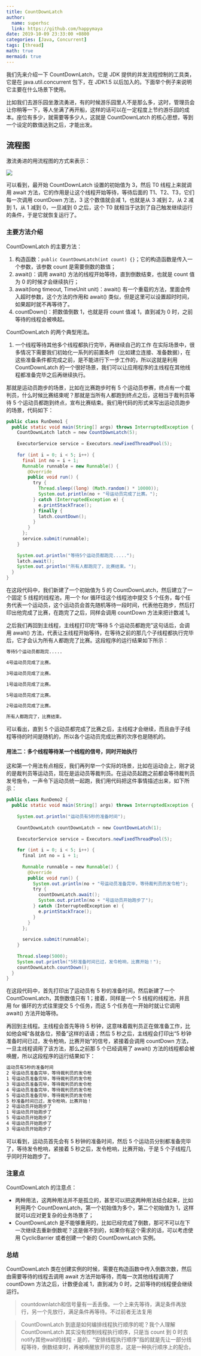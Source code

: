 ```yaml
---
title: CountDownLatch
author:
  name: superhsc
  link: https://github.com/happymaya
date: 2019-10-09 23:33:00 +0800
categories: [Java, Concurrent]
tags: [thread]
math: true
mermaid: true
---
```

我们先来介绍一下 CountDownLatch，它是 JDK 提供的并发流程控制的工具类，它是在 java.util.concurrent 包下，在 JDK1.5 以后加入的。下面举个例子来说明它主要在什么场景下使用。

比如我们去游乐园坐激流勇进，有的时候游乐园里人不是那么多，这时，管理员会让你稍等一下，等人坐满了再开船，这样的话可以在一定程度上节约游乐园的成本。座位有多少，就需要等多少人，这就是 CountDownLatch 的核心思想，等到一个设定的数值达到之后，才能出发。

## 流程图

激流勇进的用流程图的方式来表示：

![](https://images.happymaya.cn/assert/java/thread/java-thread-countdownlatch.png)

可以看到，最开始 CountDownLatch 设置的初始值为 3，然后 T0 线程上来就调用 await 方法，它的作用是让这个线程开始等待，等待后面的 T1、T2、T3，它们每一次调用 countDown 方法，3 这个数值就会减 1，也就是从 3 减到 2，从 2 减到 1，从 1 减到 0，一旦减到 0 之后，这个 T0 就相当于达到了自己触发继续运行的条件，于是它就恢复运行了。

### 主要方法介绍

CountDownLatch 的主要方法：
1. 构造函数：`public CountDownLatch(int count) {}`；它的构造函数是传入一个参数，该参数 count 是需要倒数的数值；
2. await()：调用 await() 方法的线程开始等待，直到倒数结束，也就是 count 值为 0 的时候才会继续执行；
3. await(long timeout, TimeUnit unit)：await() 有一个重载的方法，里面会传入超时参数，这个方法的作用和 await() 类似，但是这里可以设置超时时间，如果超时就不再等待了。
4. countDown()：把数值倒数 1，也就是将 count 值减 1，直到减为 0 时，之前等待的线程会被唤起。

CountDownLatch 的两个典型用法。

1. 一个线程等待其他多个线程都执行完毕，再继续自己的工作
在实际场景中，很多情况下需要我们初始化一系列的前置条件（比如建立连接、准备数据），在这些准备条件都完成之前，是不能进行下一步工作的，所以这就是利用 CountDownLatch 的一个很好场景，我们可以让应用程序的主线程在其他线程都准备完毕之后再继续执行。

那就是运动员跑步的场景，比如在比赛跑步时有 5 个运动员参赛，终点有一个裁判员，什么时候比赛结束呢？那就是当所有人都跑到终点之后，这相当于裁判员等待 5 个运动员都跑到终点，宣布比赛结束。我们用代码的形式来写出运动员跑步的场景，代码如下：

```java
public class RunDemo1 {
  public static void main(String[] args) throws InterruptedException {
    CountDownLatch latch = new CountDownLatch(5);
    
    ExecutorService service = Executors.newFixedThreadPool(5);
    
    for (int i = 0; i < 5; i++) {
      final int no = i + 1;
      Runnable runnable = new Runnable() {
        @Override
        public void run() {
          try {
            Thread.sleep((long) (Math.random() * 10000));
            System.out.println(no + "号运动员完成了比赛。");
          } catch (InterruptedException e) {
            e.printStackTrace();
          } finally {
            latch.countDown();
          }
        }
      };
      service.submit(runnable);
    }
    
    System.out.println("等待5个运动员都跑完.....");
    latch.await();
    System.out.println("所有人都跑完了，比赛结束。");
  }
}
```

在这段代码中，我们新建了一个初始值为 5 的 CountDownLatch，然后建立了一个固定 5 线程的线程池，用一个 for 循环往这个线程池中提交 5 个任务，每个任务代表一个运动员，这个运动员会首先随机等待一段时间，代表他在跑步，然后打印出他完成了比赛，在跑完了之后，同样会调用 countDown 方法来把计数减 1。

之后我们再回到主线程，主线程打印完“等待 5 个运动员都跑完”这句话后，会调用 await() 方法，代表让主线程开始等待，在等待之前的那几个子线程都执行完毕后，它才会认为所有人都跑完了比赛。这段程序的运行结果如下所示：

```bash
等待5个运动员都跑完.....

4号运动员完成了比赛。

3号运动员完成了比赛。

1号运动员完成了比赛。

5号运动员完成了比赛。

2号运动员完成了比赛。

所有人都跑完了，比赛结束。

```

可以看出，直到 5 个运动员都完成了比赛之后，主线程才会继续，而且由于子线程等待的时间是随机的，所以各个运动员完成比赛的次序也是随机的。

#### 用法二：多个线程等待某一个线程的信号，同时开始执行

这和第一个用法有点相反，我们再列举一个实际的场景，比如在运动会上，刚才说的是裁判员等运动员，现在是运动员等裁判员。在运动员起跑之前都会等待裁判员发号施令，一声令下运动员统一起跑，我们用代码把这件事情描述出来，如下所示：

```java
public class RunDemo2 {
  public static void main(String[] args) throws InterruptedException {
    
    System.out.println("运动员有5秒的准备时间");
    
    CountDownLatch countDownLatch = new CountDownLatch(1);
    
    ExecutorService service = Executors.newFixedThreadPool(5);
    
    for (int i = 0; i < 5; i++) {
      final int no = i + 1;
      
      Runnable runnable = new Runnable() {
        @Override
        public void run() {
          System.out.println(no + "号运动员准备完毕，等待裁判员的发令枪");
          try {
            countDownLatch.await();
            System.out.println(no + "号运动员开始跑步了");
          } catch (InterruptedException e) {
            e.printStackTrace();
          }
        }
      };
      
      service.submit(runnable);
    }
    
    Thread.sleep(5000);
    System.out.println("5秒准备时间已过，发令枪响，比赛开始！");
    countDownLatch.countDown();
  }
}
```

在这段代码中，首先打印出了运动员有 5 秒的准备时间，然后新建了一个 CountDownLatch，其倒数值只有 1；接着，同样是一个 5 线程的线程池，并且用 for 循环的方式往里提交 5 个任务，而这 5 个任务在一开始时就让它调用 await() 方法开始等待。

再回到主线程。主线程会首先等待 5 秒钟，这意味着裁判员正在做准备工作，比如他会喊“各就各位，预备”这样的话语；然后 5 秒之后，主线程会打印出“5 秒钟准备时间已过，发令枪响，比赛开始”的信号，紧接着会调用 countDown 方法，一旦主线程调用了该方法，那么之前那 5 个已经调用了 await() 方法的线程都会被唤醒，所以这段程序的运行结果如下：

```bash
运动员有5秒的准备时间
2 号运动员准备完毕，等待裁判员的发令枪
1 号运动员准备完毕，等待裁判员的发令枪
3 号运动员准备完毕，等待裁判员的发令枪
4 号运动员准备完毕，等待裁判员的发令枪
5 号运动员准备完毕，等待裁判员的发令枪
5 秒准备时间已过，发令枪响，比赛开始！
2 号运动员开始跑步了
1 号运动员开始跑步了
5 号运动员开始跑步了
4 号运动员开始跑步了
3 号运动员开始跑步了
```

可以看到，运动员首先会有 5 秒钟的准备时间，然后 5 个运动员分别都准备完毕了，等待发令枪响，紧接着 5 秒之后，发令枪响，比赛开始，于是 5 个子线程几乎同时开始跑步了。

### 注意点

CountDownLatch 的注意点：

- 两种用法，这两种用法并不是孤立的，甚至可以把这两种用法结合起来，比如利用两个 CountDownLatch，第一个初始值为多个，第二个初始值为 1，这样就可以应对更复杂的业务场景了；
- CountDownLatch 是不能够重用的，比如已经完成了倒数，那可不可以在下一次继续去重新倒数呢？这是做不到的，如果你有这个需求的话，可以考虑使用 CyclicBarrier 或者创建一个新的 CountDownLatch 实例。

### 总结

CountDownLatch 类在创建实例的时候，需要在构造函数中传入倒数次数，然后由需要等待的线程去调用 await 方法开始等待，而每一次其他线程调用了 countDown 方法之后，计数便会减 1，直到减为 0 时，之前等待的线程便会继续运行。

> countdownlatch和信号量有一丢丢像。一个上来先等待，满足条件再放行，另一个先放行，满足条件再等待。不过前者无法复用 


> CountDownLatch 到底是如何编排线程执行顺序的呢？我个人理解 CountDownLatch 其实没有控制线程执行顺序，只是当 count 到 0 时去notify其他wait的线程 - 是的，“安排线程执行顺序”指的就是先让一部分线程等待，倒数结束时，再被唤醒放开的意思，这是一种执行顺序上的配合。